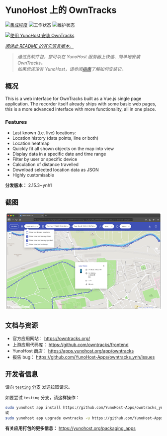 <!--
注意：此 README 由 <https://github.com/YunoHost/apps/tree/master/tools/readme_generator> 自动生成
请勿手动编辑。
-->

# YunoHost 上的 OwnTracks

[![集成程度](https://dash.yunohost.org/integration/owntracks.svg)](https://ci-apps.yunohost.org/ci/apps/owntracks/) ![工作状态](https://ci-apps.yunohost.org/ci/badges/owntracks.status.svg) ![维护状态](https://ci-apps.yunohost.org/ci/badges/owntracks.maintain.svg)

[![使用 YunoHost 安装 OwnTracks](https://install-app.yunohost.org/install-with-yunohost.svg)](https://install-app.yunohost.org/?app=owntracks)

*[阅读此 README 的其它语言版本。](./ALL_README.md)*

> *通过此软件包，您可以在 YunoHost 服务器上快速、简单地安装 OwnTracks。*  
> *如果您还没有 YunoHost，请参阅[指南](https://yunohost.org/install)了解如何安装它。*

## 概况

This is a web interface for OwnTracks built as a Vue.js single page application. The recorder itself already ships with some basic web pages, this is a more advanced interface with more functionality, all in one place.

### Features

- Last known (i.e. live) locations:
- Location history (data points, line or both)
- Location heatmap
- Quickly fit all shown objects on the map into view
- Display data in a specific date and time range
- Filter by user or specific device
- Calculation of distance travelled
- Download selected location data as JSON
- Highly customisable


**分发版本：** 2.15.3~ynh1

## 截图

![OwnTracks 的截图](./doc/screenshots/screenshot.png)

## 文档与资源

- 官方应用网站： <https://owntracks.org/>
- 上游应用代码库： <https://github.com/owntracks/frontend>
- YunoHost 商店： <https://apps.yunohost.org/app/owntracks>
- 报告 bug： <https://github.com/YunoHost-Apps/owntracks_ynh/issues>

## 开发者信息

请向 [`testing` 分支](https://github.com/YunoHost-Apps/owntracks_ynh/tree/testing) 发送拉取请求。

如要尝试 `testing` 分支，请这样操作：

```bash
sudo yunohost app install https://github.com/YunoHost-Apps/owntracks_ynh/tree/testing --debug
或
sudo yunohost app upgrade owntracks -u https://github.com/YunoHost-Apps/owntracks_ynh/tree/testing --debug
```

**有关应用打包的更多信息：** <https://yunohost.org/packaging_apps>
